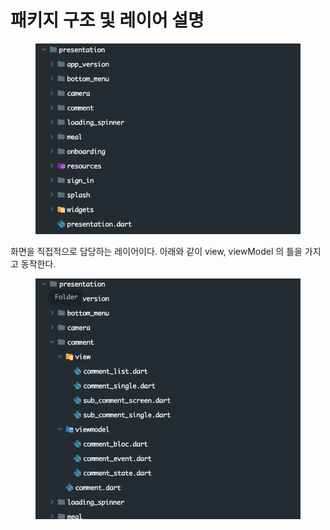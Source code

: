 # 패키지 구조 및 레이어 설명

<figure><img src="../../../.gitbook/assets/image (3) (1) (1) (1) (1).png" alt=""><figcaption></figcaption></figure>

화면을 직접적으로 담당하는 레이어이다. 아래와 같이 view, viewModel 의 틀을 가지고 동작한다.

<figure><img src="../../../.gitbook/assets/image (4) (1) (1) (1) (1).png" alt=""><figcaption></figcaption></figure>

